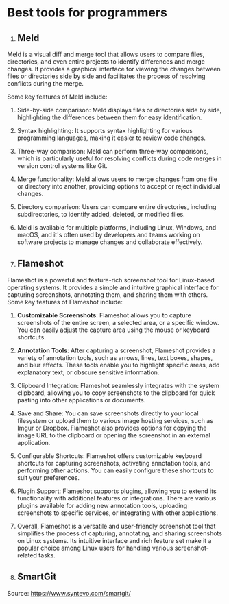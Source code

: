 # Best tools for programmers

1. ## Meld
Meld is a visual diff and merge tool that allows users to compare files, directories, and even entire projects to identify differences and merge changes. It provides a graphical interface for viewing the changes between files or directories side by side and facilitates the process of resolving conflicts during the merge.

Some key features of Meld include:

1. Side-by-side comparison: Meld displays files or directories side by side, highlighting the differences between them for easy identification.
1. Syntax highlighting: It supports syntax highlighting for various programming languages, making it easier to review code changes.
1. Three-way comparison: Meld can perform three-way comparisons, which is particularly useful for resolving conflicts during code merges in version control systems like Git.
1. Merge functionality: Meld allows users to merge changes from one file or directory into another, providing options to accept or reject individual changes.
1. Directory comparison: Users can compare entire directories, including subdirectories, to identify added, deleted, or modified files.
1. Meld is available for multiple platforms, including Linux, Windows, and macOS, and it's often used by developers and teams working on software projects to manage changes and collaborate effectively.

2. ## Flameshot
Flameshot is a powerful and feature-rich screenshot tool for Linux-based operating systems. It provides a simple and intuitive graphical interface for capturing screenshots, annotating them, and sharing them with others. Some key features of Flameshot include:

1. **Customizable Screenshots**: Flameshot allows you to capture screenshots of the entire screen, a selected area, or a specific window. You can easily adjust the capture area using the mouse or keyboard shortcuts.
1. **Annotation Tools**: After capturing a screenshot, Flameshot provides a variety of annotation tools, such as arrows, lines, text boxes, shapes, and blur effects. These tools enable you to highlight specific areas, add explanatory text, or obscure sensitive information.
1. Clipboard Integration: Flameshot seamlessly integrates with the system clipboard, allowing you to copy screenshots to the clipboard for quick pasting into other applications or documents.
1. Save and Share: You can save screenshots directly to your local filesystem or upload them to various image hosting services, such as Imgur or Dropbox. Flameshot also provides options for copying the image URL to the clipboard or opening the screenshot in an external application.
1. Configurable Shortcuts: Flameshot offers customizable keyboard shortcuts for capturing screenshots, activating annotation tools, and performing other actions. You can easily configure these shortcuts to suit your preferences.
1. Plugin Support: Flameshot supports plugins, allowing you to extend its functionality with additional features or integrations. There are various plugins available for adding new annotation tools, uploading screenshots to specific services, or integrating with other applications.
1. Overall, Flameshot is a versatile and user-friendly screenshot tool that simplifies the process of capturing, annotating, and sharing screenshots on Linux systems. Its intuitive interface and rich feature set make it a popular choice among Linux users for handling various screenshot-related tasks.

3. ## SmartGit
Source: https://www.syntevo.com/smartgit/
